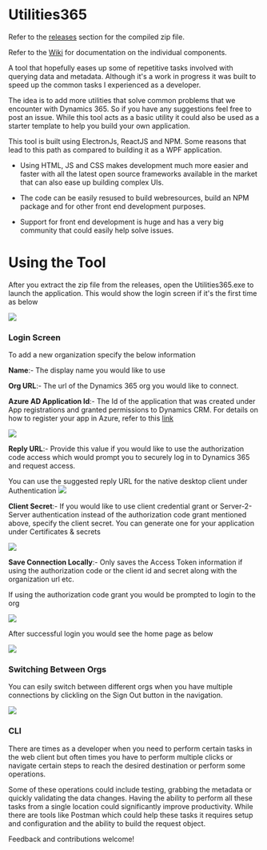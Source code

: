 # Utilities365

Refer to the [releases](https://github.com/ramarao9/Utilities/releases) section for the compiled zip file.

Refer to the [Wiki](https://github.com/ramarao9/Utilities365/wiki) for documentation on the individual components. 

A tool that hopefully eases up some of repetitive tasks involved with querying data and metadata. Although it's a work in progress it was built to speed up the common tasks I experienced as a developer. 

The idea is to add more utilities that solve common problems that we encounter with Dynamics 365. So if you have any suggestions feel free to post an issue. While this tool acts as a basic utility it could also be used as a starter template to help you build your own application.

This tool is built using ElectronJs, ReactJS and NPM. Some reasons that lead to this path as compared to building it as a WPF application.

- Using HTML, JS and CSS makes development much more easier and faster with all the latest open source frameworks available in the market that can also ease up building complex UIs.

- The code can be easily resused to build webresources, build an NPM package and for other front end development purposes.

- Support for front end development is huge and has a very big community that could easily help solve issues.


# Using the Tool

After you extract the zip file from the releases, open the Utilities365.exe to launch the application. This would show the login screen if it's the first time as below

![](https://ramarao.blob.core.windows.net/utilities365/LoginScreen.jpg)



### Login Screen

To add a new organization specify the below information

**Name**:- The display name you would like to use

**Org URL**:- The url of the Dynamics 365 org you would like to connect.

**Azure AD Application Id**:- The Id of the application that was created under App registrations and granted permissions to Dynamics CRM. For details on how to register your app in Azure, refer to this [link](https://docs.microsoft.com/en-us/azure/active-directory/develop/quickstart-register-app)

![](https://ramarao.blob.core.windows.net/utilities365/D365PermissionsForApp.jpg)

**Reply URL**:- Provide this value if you would like to use the authorization code access which would prompt you to securely log in to Dynamics 365 and request access.

You can use the suggested reply URL for the native desktop client under Authentication
![](https://ramarao.blob.core.windows.net/utilities365/ReplyUrlForApp.jpg)

**Client Secret**:- If you would like to use client credential grant or Server-2-Server authentication instead of the authorization code grant mentioned above, specify the client secret. You can generate one for your application under Certificates & secrets

![](https://ramarao.blob.core.windows.net/utilities365/ClientSecretForApp.jpg)


**Save Connection Locally**:- Only saves the Access Token information if using the authorization code or the client id and secret along with the organization url etc.


If using the authorization code grant you would be prompted to login to the org

![](https://ramarao.blob.core.windows.net/utilities365/D365LoginPrompt.jpg)

After successful login you would see the home page as below

![](https://ramarao.blob.core.windows.net/utilities365/HomePage.jpg)


### Switching Between Orgs

You can esily switch between different orgs when you have multiple connections by clickling on the Sign Out button in the navigation.

![](https://ramarao.blob.core.windows.net/utilities365/SignOut.jpg)


### CLI

There are times as a developer when you need to perform certain tasks in the web client but often times you have to perform multiple clicks or navigate certain steps to reach the desired destination or perform some operations. 

Some of these operations could include testing, grabbing the metadata or quickly validating the data changes. Having the ability to perform all these tasks from a single location could significantly improve productivity. While there are tools like Postman which could help these tasks it requires setup and configuration and the ability to build the request object. 




Feedback and contributions welcome!
